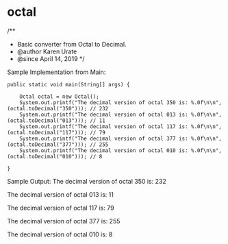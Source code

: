 # octal
/**
 * Basic converter from Octal to Decimal.
 * @author Karen Urate
 * @since April 14, 2019
 */
 
Sample Implementation from Main:

	public static void main(String[] args) {
		
		Octal octal = new Octal();
		System.out.printf("The decimal version of octal 350 is: %.0f\n\n",(octal.toDecimal("350"))); // 232
		System.out.printf("The decimal version of octal 013 is: %.0f\n\n",(octal.toDecimal("013"))); // 11
		System.out.printf("The decimal version of octal 117 is: %.0f\n\n",(octal.toDecimal("117"))); // 79
		System.out.printf("The decimal version of octal 377 is: %.0f\n\n",(octal.toDecimal("377"))); // 255
		System.out.printf("The decimal version of octal 010 is: %.0f\n\n",(octal.toDecimal("010"))); // 8
		
	}
  
Sample Output:
The decimal version of octal 350 is: 232

The decimal version of octal 013 is: 11

The decimal version of octal 117 is: 79

The decimal version of octal 377 is: 255

The decimal version of octal 010 is: 8
